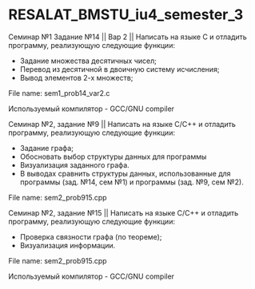 # RESALAT_BMSTU_iu4_semester_3

Семинар №1 Задание №14 || 
Вар 2 ||
Написать на языке С и отладить программу, реализующую следующие функции:
-	Задание множества десятичных чисел;
-	Перевод из десятичной в двоичную систему исчисления;
-	Вывод элементов 2-х множеств;

File name: sem1_prob14_var2.c

Используемый компилятор - GCC/GNU compiler

Семинар №2, задание №9 ||
Написать на языке С/C++ и отладить программу, реализующую следующие функции:
-	Задание графа;
-	Обосновать выбор структуры данных для программы
-	Визуализация заданного графа.
-	В выводах сравнить структуры данных, использованные для программы (зад. №14, сем №1) и программы (зад. №9, сем №2). 

File name: sem2_prob915.cpp

Семинар №2, задание №15 ||
Написать на языке С/C++ и отладить программу, реализующую следующие функции:
-	Проверка связности графа (по теореме);
-	Визуализация информации.

File name: sem2_prob915.cpp

Используемый компилятор - GCC/GNU compiler

